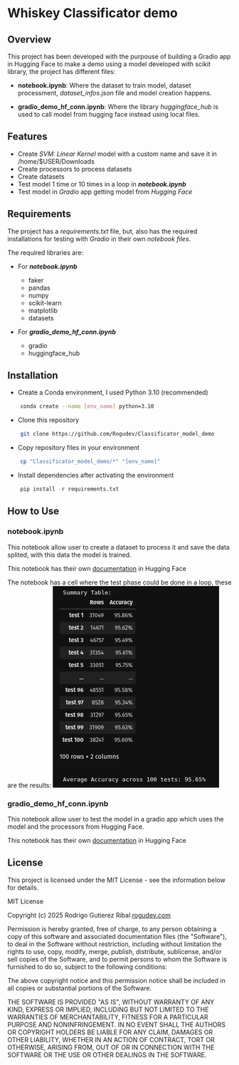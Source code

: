 # Whiskey Classificator demo

## Overview

This project has been developed with the purpouse of building a Gradio app in Hugging Face to make a demo using a model developed with scikit library, the project has different files:

- **notebook.ipynb**: Where the dataset to train model, dataset processment, _dataset_infos.json_ file and model creation happens.

- **gradio_demo_hf_conn.ipynb**: Where the library _huggingface_hub_ is used to call model from hugging face instead using local files.


## Features

- Create _SVM: Linear Kernel_ model with a custom name and save it in /home/$USER/Downloads
- Create processors to process datasets
- Create datasets
- Test model 1 time or 10 times in a loop in _**notebook.ipynb**_
- Test model in _Gradio_ app getting model from _Hugging Face_


## Requirements

The project has a _requirements.txt_ file, but, also has the required installations for testing with _Gradio_ in their own _notebook files_.

The required libraries are:
- For _**notebook.ipynb**_
    - faker
    - pandas
    - numpy
    - scikit-learn
    - matplotlib
    - datasets

- For _**gradio_demo_hf_conn.ipynb**_
    - gradio
    - huggingface_hub


## Installation

- Create a Conda environment, I used Python 3.10 (recommended)
```Bash
    conda create --name [env_name] python=3.10
```
- Clone this repository
```Bash
    git clone https://github.com/Rogudev/Classificator_model_demo
```
- Copy repository files in your environment
```Bash
    cp "Classificator_model_demo/*" "[env_name]"
```

- Install dependencies after activating the environment
```Python
    pip install -r requirements.txt 
```


## How to Use

### notebook.ipynb
This notebook allow user to create a dataset to process it and save the data splited, with this data the model is trained.

This notebook has their own [documentation](https://huggingface.co/Rogudev/whiskey_classificator_model) in Hugging Face

The notebook has a cell where the test phase could be done in a loop, these are the results:
![Testing results table](testing_results.png)

### gradio_demo_hf_conn.ipynb
This notebook allow user to test the model in a gradio app which uses the model and the processors from Hugging Face.

This notebook has their own [documentation](https://huggingface.co/spaces/Rogudev/Whiskey_classificator_demo/blob/main/README.md) in Hugging Face



## License

This project is licensed under the MIT License - see the information below for details.


MIT License

Copyright (c) 2025 Rodrigo Gutierez Ribal [rogudev.com](https://rogudev.com/es)

Permission is hereby granted, free of charge, to any person obtaining a copy
of this software and associated documentation files (the "Software"), to deal
in the Software without restriction, including without limitation the rights
to use, copy, modify, merge, publish, distribute, sublicense, and/or sell
copies of the Software, and to permit persons to whom the Software is
furnished to do so, subject to the following conditions:

The above copyright notice and this permission notice shall be included in all
copies or substantial portions of the Software.

THE SOFTWARE IS PROVIDED "AS IS", WITHOUT WARRANTY OF ANY KIND, EXPRESS OR
IMPLIED, INCLUDING BUT NOT LIMITED TO THE WARRANTIES OF MERCHANTABILITY,
FITNESS FOR A PARTICULAR PURPOSE AND NONINFRINGEMENT. IN NO EVENT SHALL THE
AUTHORS OR COPYRIGHT HOLDERS BE LIABLE FOR ANY CLAIM, DAMAGES OR OTHER
LIABILITY, WHETHER IN AN ACTION OF CONTRACT, TORT OR OTHERWISE, ARISING FROM,
OUT OF OR IN CONNECTION WITH THE SOFTWARE OR THE USE OR OTHER DEALINGS IN THE
SOFTWARE.
